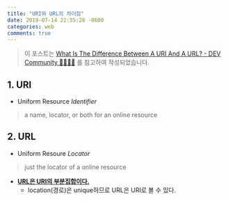 ```yaml
---
title: "URI와 URL의 차이점"
date: 2019-07-14 22:55:28 -0600
categories: web
comments: true
---
```


> 이 포스트는 [What Is The Difference Between A URI And A URL? - DEV Community 👩‍💻👨‍💻](https://dev.to/flippedcoding/what-is-the-difference-between-a-uri-and-a-url-4455) 를 참고하여 작성되었습니다.

## 1. URI
* Uniform Resource *Identifier*
> a name, locator, or both for an online resource

## 2. URL
* Uniform Resoure *Locator*
> just the locator of a online resource
* <u>**URL은 URI의 부분집합이다.**</u>
	* location(경로)은 unique하므로 URL은 URI로 볼 수 있다.
